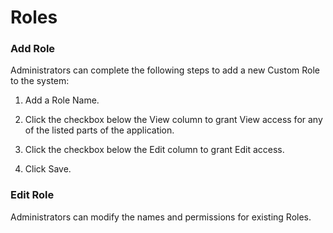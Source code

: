 # Roles

### Add Role

Administrators can complete the following steps to add a new Custom Role to the system:

1. Add a Role Name.

1. Click the checkbox below the View column to grant View access for any of the listed parts of the application.

1. Click the checkbox below the Edit column to grant Edit access.

1. Click Save.

### Edit Role

Administrators can modify the names and permissions for existing Roles.

